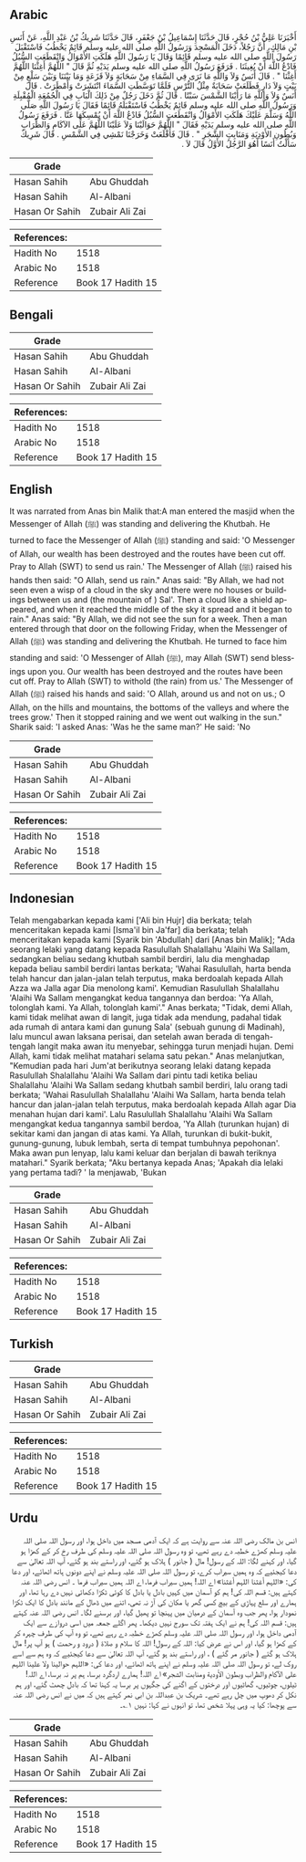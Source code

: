 ## Arabic


<div dir="rtl" lang="ar" style={{fontSize:'larger',backgroundColor:'#f8f9fa',padding:20}}>
أَخْبَرَنَا عَلِيُّ بْنُ حُجْرٍ، قَالَ حَدَّثَنَا إِسْمَاعِيلُ بْنُ جَعْفَرٍ، قَالَ حَدَّثَنَا شَرِيكُ بْنُ عَبْدِ اللَّهِ، عَنْ أَنَسِ بْنِ مَالِكٍ، أَنَّ رَجُلاً، دَخَلَ الْمَسْجِدَ وَرَسُولُ اللَّهِ صلى الله عليه وسلم قَائِمٌ يَخْطُبُ فَاسْتَقْبَلَ رَسُولَ اللَّهِ صلى الله عليه وسلم قَائِمًا وَقَالَ يَا رَسُولَ اللَّهِ هَلَكَتِ الأَمْوَالُ وَانْقَطَعَتِ السُّبُلُ فَادْعُ اللَّهَ أَنْ يُغِيثَنَا ‏.‏ فَرَفَعَ رَسُولُ اللَّهِ صلى الله عليه وسلم يَدَيْهِ ثُمَّ قَالَ ‏"‏ اللَّهُمَّ أَغِثْنَا اللَّهُمَّ أَغِثْنَا ‏"‏ ‏.‏ قَالَ أَنَسٌ وَلاَ وَاللَّهِ مَا نَرَى فِي السَّمَاءِ مِنْ سَحَابَةٍ وَلاَ قَزَعَةٍ وَمَا بَيْنَنَا وَبَيْنَ سَلْعٍ مِنْ بَيْتٍ وَلاَ دَارٍ فَطَلَعَتْ سَحَابَةٌ مِثْلُ التُّرْسِ فَلَمَّا تَوَسَّطَتِ السَّمَاءَ انْتَشَرَتْ وَأَمْطَرَتْ ‏.‏ قَالَ أَنَسٌ وَلاَ وَاللَّهِ مَا رَأَيْنَا الشَّمْسَ سَبْتًا ‏.‏ قَالَ ثُمَّ دَخَلَ رَجُلٌ مِنْ ذَلِكَ الْبَابِ فِي الْجُمُعَةِ الْمُقْبِلَةِ وَرَسُولُ اللَّهِ صلى الله عليه وسلم قَائِمٌ يَخْطُبُ فَاسْتَقْبَلَهُ قَائِمًا فَقَالَ يَا رَسُولَ اللَّهِ صَلَّى اللَّهُ وَسَلَّمَ عَلَيْكَ هَلَكَتِ الأَمْوَالُ وَانْقَطَعَتِ السُّبُلُ فَادْعُ اللَّهَ أَنْ يُمْسِكَهَا عَنَّا ‏.‏ فَرَفَعَ رَسُولُ اللَّهِ صلى الله عليه وسلم يَدَيْهِ فَقَالَ ‏"‏ اللَّهُمَّ حَوَالَيْنَا وَلاَ عَلَيْنَا اللَّهُمَّ عَلَى الآكَامِ وَالظِّرَابِ وَبُطُونِ الأَوْدِيَةِ وَمَنَابِتِ الشَّجَرِ ‏"‏ ‏.‏ قَالَ فَأَقْلَعَتْ وَخَرَجْنَا نَمْشِي فِي الشَّمْسِ ‏.‏ قَالَ شَرِيكٌ سَأَلْتُ أَنَسًا أَهُوَ الرَّجُلُ الأَوَّلُ قَالَ لاَ ‏.‏
</div>
<div style={{backgroundColor:'#f8f9fa',padding:20, marginBottom: 10}}><table> <thead> <tr> <th>Grade</th> <th></th> </tr> </thead> <tbody> <tr><td>Hasan Sahih</td><td>Abu Ghuddah</td></tr><tr><td>Hasan Sahih</td><td>Al-Albani</td></tr><tr><td>Hasan Or Sahih</td><td>Zubair Ali Zai</td></tr></tbody></table><table> <thead> <tr> <th>References:</th> <th></th> </tr> </thead> <tbody><tr><td>Hadith No</td><td>1518</td></tr><tr><td>Arabic No</td><td>1518</td></tr><tr><td>Reference</td><td>Book 17 Hadith 15</td></tr></tbody></table></div>

## Bengali


<div dir="ltr" lang="bn" style={{fontSize:'larger',backgroundColor:'#f8f9fa',padding:20}}>

</div>
<div style={{backgroundColor:'#f8f9fa',padding:20, marginBottom: 10}}><table> <thead> <tr> <th>Grade</th> <th></th> </tr> </thead> <tbody> <tr><td>Hasan Sahih</td><td>Abu Ghuddah</td></tr><tr><td>Hasan Sahih</td><td>Al-Albani</td></tr><tr><td>Hasan Or Sahih</td><td>Zubair Ali Zai</td></tr></tbody></table><table> <thead> <tr> <th>References:</th> <th></th> </tr> </thead> <tbody><tr><td>Hadith No</td><td>1518</td></tr><tr><td>Arabic No</td><td>1518</td></tr><tr><td>Reference</td><td>Book 17 Hadith 15</td></tr></tbody></table></div>

## English


<div dir="ltr" lang="en" style={{fontSize:'larger',backgroundColor:'#f8f9fa',padding:20}}>
It was narrated from Anas bin Malik that:A man entered the masjid when the Messenger of Allah (ﷺ) was standing and delivering the Khutbah. He turned to face the Messenger of Allah (ﷺ) standing and said: 'O Messenger of Allah, our wealth has been destroyed and the routes have been cut off. Pray to Allah (SWT) to send us rain.' The Messenger of Allah (ﷺ) raised his hands then said: "O Allah, send us rain." Anas said: "By Allah, we had not seen even a wisp of a cloud in the sky and there were no houses or buildings between us and (the mountain of ) Sal'. Then a cloud like a shield appeared, and when it reached the middle of the sky it spread and it began to rain." Anas said: "By Allah, we did not see the sun for a week. Then a man entered through that door on the following Friday, when the Messenger of Allah (ﷺ) was standing and delivering the Khutbah. He turned to face him standing and said: 'O Messenger of Allah (ﷺ), may Allah (SWT) send blessings upon you. Our wealth has been destroyed and the routes have been cut off. Pray to Allah (SWT) to withold (the rain) from us.' The Messenger of Allah (ﷺ) raised his hands and said: 'O Allah, around us and not on us.; O Allah, on the hills and mountains, the bottoms of the valleys and where the trees grow.' Then it stopped raining and we went out walking in the sun." Sharik said: 'I asked Anas: 'Was he the same man?' He said: 'No
</div>
<div style={{backgroundColor:'#f8f9fa',padding:20, marginBottom: 10}}><table> <thead> <tr> <th>Grade</th> <th></th> </tr> </thead> <tbody> <tr><td>Hasan Sahih</td><td>Abu Ghuddah</td></tr><tr><td>Hasan Sahih</td><td>Al-Albani</td></tr><tr><td>Hasan Or Sahih</td><td>Zubair Ali Zai</td></tr></tbody></table><table> <thead> <tr> <th>References:</th> <th></th> </tr> </thead> <tbody><tr><td>Hadith No</td><td>1518</td></tr><tr><td>Arabic No</td><td>1518</td></tr><tr><td>Reference</td><td>Book 17 Hadith 15</td></tr></tbody></table></div>

## Indonesian


<div dir="ltr" lang="id" style={{fontSize:'larger',backgroundColor:'#f8f9fa',padding:20}}>
Telah mengabarkan kepada kami ['Ali bin Hujr] dia berkata; telah menceritakan kepada kami [Isma'il bin Ja'far] dia berkata; telah menceritakan kepada kami [Syarik bin 'Abdullah] dari [Anas bin Malik]; "Ada seorang lelaki yang datang kepada Rasulullah Shalallahu 'Alaihi Wa Sallam, sedangkan beliau sedang khutbah sambil berdiri, lalu dia menghadap kepada beliau sambil berdiri lantas berkata; 'Wahai Rasulullah, harta benda telah hancur dan jalan-jalan telah terputus, maka berdoalah kepada Allah Azza wa Jalla agar Dia menolong kami'. Kemudian Rasulullah Shalallahu 'Alaihi Wa Sallam mengangkat kedua tangannya dan berdoa: 'Ya Allah, tolonglah kami. Ya Allah, tolonglah kami'." Anas berkata; "Tidak, demi Allah, kami tidak melihat awan di langit, juga tidak ada mendung, padahal tidak ada rumah di antara kami dan gunung Sala' (sebuah gunung di Madinah), lalu muncul awan laksana perisai, dan setelah awan berada di tengah-tengah langit maka awan itu menyebar, sehingga turun menjadi hujan. Demi Allah, kami tidak melihat matahari selama satu pekan." Anas melanjutkan, "Kemudian pada hari Jum'at berikutnya seorang lelaki datang kepada Rasulullah Shalallahu 'Alaihi Wa Sallam dari pintu tadi ketika beliau Shalallahu 'Alaihi Wa Sallam sedang khutbah sambil berdiri, lalu orang tadi berkata; 'Wahai Rasulullah Shalallahu 'Alaihi Wa Sallam, harta benda telah hancur dan jalan-jalan telah terputus, maka berdoalah kepada Allah agar Dia menahan hujan dari kami'. Lalu Rasulullah Shalallahu 'Alaihi Wa Sallam mengangkat kedua tangannya sambil berdoa, 'Ya Allah (turunkan hujan) di sekitar kami dan jangan di atas kami. Ya Allah, turunkan di bukit-bukit, gunung-gunung, lubuk lembah, serta di tempat tumbuhnya pepohonan'. Maka awan pun lenyap, lalu kami keluar dan berjalan di bawah teriknya matahari." Syarik berkata; "Aku bertanya kepada Anas; 'Apakah dia lelaki yang pertama tadi? ' la menjawab, 'Bukan
</div>
<div style={{backgroundColor:'#f8f9fa',padding:20, marginBottom: 10}}><table> <thead> <tr> <th>Grade</th> <th></th> </tr> </thead> <tbody> <tr><td>Hasan Sahih</td><td>Abu Ghuddah</td></tr><tr><td>Hasan Sahih</td><td>Al-Albani</td></tr><tr><td>Hasan Or Sahih</td><td>Zubair Ali Zai</td></tr></tbody></table><table> <thead> <tr> <th>References:</th> <th></th> </tr> </thead> <tbody><tr><td>Hadith No</td><td>1518</td></tr><tr><td>Arabic No</td><td>1518</td></tr><tr><td>Reference</td><td>Book 17 Hadith 15</td></tr></tbody></table></div>

## Turkish


<div dir="ltr" lang="tr" style={{fontSize:'larger',backgroundColor:'#f8f9fa',padding:20}}>

</div>
<div style={{backgroundColor:'#f8f9fa',padding:20, marginBottom: 10}}><table> <thead> <tr> <th>Grade</th> <th></th> </tr> </thead> <tbody> <tr><td>Hasan Sahih</td><td>Abu Ghuddah</td></tr><tr><td>Hasan Sahih</td><td>Al-Albani</td></tr><tr><td>Hasan Or Sahih</td><td>Zubair Ali Zai</td></tr></tbody></table><table> <thead> <tr> <th>References:</th> <th></th> </tr> </thead> <tbody><tr><td>Hadith No</td><td>1518</td></tr><tr><td>Arabic No</td><td>1518</td></tr><tr><td>Reference</td><td>Book 17 Hadith 15</td></tr></tbody></table></div>

## Urdu


<div dir="rtl" lang="ur" style={{fontSize:'larger',backgroundColor:'#f8f9fa',padding:20}}>
انس بن مالک رضی اللہ عنہ سے روایت ہے کہ ایک آدمی مسجد میں داخل ہوا، اور رسول اللہ صلی اللہ علیہ وسلم کھڑے خطبہ دے رہے تھے، تو وہ رسول اللہ صلی اللہ علیہ وسلم کی طرف رخ کر کے کھڑا ہو گیا، اور کہنے لگا: اللہ کے رسول! مال ( جانور ) ہلاک ہو گئے، اور راستے بند ہو گئے، آپ اللہ تعالیٰ سے دعا کیجئیے کہ وہ ہمیں سیراب کرے، تو رسول اللہ صلی اللہ علیہ وسلم نے اپنے دونوں ہاتھ اٹھائے، اور دعا کی: «اللہم أغثنا اللہم أغثنا» اے اللہ! ہمیں سیراب فرما، اے اللہ ہمیں سیراب فرما ۔ انس رضی اللہ عنہ کہتے ہیں: قسم اللہ کی! ہم کو آسمان میں کہیں بادل یا بادل کا کوئی ٹکڑا دکھائی نہیں دے رہا تھا، اور ہمارے اور سلع پہاڑی کے بیچ کسی گھر یا مکان کی آڑ نہ تھی، اتنے میں ڈھال کے مانند بادل کا ایک ٹکڑا نمودار ہوا، پھر جب وہ آسمان کے درمیان میں پہنچا تو پھیل گیا، اور برسنے لگا۔ انس رضی اللہ عنہ کہتے ہیں: قسم اللہ کی! ہم نے ایک ہفتہ تک سورج نہیں دیکھا۔ پھر اگلے جمعہ میں اسی دروازے سے ایک آدمی داخل ہوا، اور رسول اللہ صلی اللہ علیہ وسلم کھڑے خطبہ دے رہے تھے، تو وہ آپ کی طرف چہرہ کر کے کھڑا ہو گیا، اور اس نے عرض کیا: اللہ کے رسول! اللہ کا سلام و صلاۃ ( درود و رحمت ) ہو آپ پر! مال ہلاک ہو گئے ( جانور مر گئے ) ، اور راستے بند ہو گئے، آپ اللہ تعالیٰ سے دعا کیجئیے کہ وہ ہم سے اسے روک لے، تو رسول اللہ صلی اللہ علیہ وسلم نے اپنے ہاتھ اٹھائے، اور دعا کی: «اللہم حوالينا ولا علينا اللہم على الآكام والظراب وبطون الأودية ومنابت الشجر» اے اللہ! ہمارے اردگرد برسا، ہم پر نہ برسا، اے اللہ! ٹیلوں، چوٹیوں، گھاٹیوں اور درختوں کے اگنے کی جگہوں پر برسا یہ کہنا تھا کہ بادل چھٹ گئے، اور ہم نکل کر دھوپ میں چل رہے تھے۔ شریک بن عبداللہ بن ابی نمر کہتے ہیں کہ میں نے انس رضی اللہ عنہ سے پوچھا: کیا یہ وہی پہلا شخص تھا، تو انہوں نے کہا: نہیں ۱؎۔
</div>
<div style={{backgroundColor:'#f8f9fa',padding:20, marginBottom: 10}}><table> <thead> <tr> <th>Grade</th> <th></th> </tr> </thead> <tbody> <tr><td>Hasan Sahih</td><td>Abu Ghuddah</td></tr><tr><td>Hasan Sahih</td><td>Al-Albani</td></tr><tr><td>Hasan Or Sahih</td><td>Zubair Ali Zai</td></tr></tbody></table><table> <thead> <tr> <th>References:</th> <th></th> </tr> </thead> <tbody><tr><td>Hadith No</td><td>1518</td></tr><tr><td>Arabic No</td><td>1518</td></tr><tr><td>Reference</td><td>Book 17 Hadith 15</td></tr></tbody></table></div>